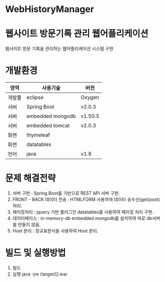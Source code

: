 # WebHistoryManager
웹사이트 방문기록 관리 웹어플리케이션
=================================
웹사이트 방문 기록을 관리하는 웹어플리케이션 시스템 구현 


개발환경
==========

| 영역 | 사용기술 | 버전 |
|------|---------|------|
| 개발툴 | eclipse | Oxygen |
| 서버 | Spring Boot | v2.0.3 |
| 서버 | embedded mongodb| v1.50.5 |
| 서버 | embedded tomcat | v2.0.3 |
| 화면 | thymeleaf |  |
| 화면 | datatables |  |
|언어  | java  |v1.8

문제 해결전략
===============
1. 서버 구현 : Spring Boot를 기반으로 REST API 서버 구현.
2. FRONT - BACK 데이터 전송 : HTMLFORM 사용하여 데이터 송수신(get/post) 처리.
3. 페이징처리 : jquery 기반 플러그인 datatables를 사용하여  페이징 처리 구현.
4. 데이터베이스 : in-memory-db embedded mongodb를 설치하여 따로 db서버를 만들지 않음.
5. Host 분리 : 정규표현식을 사용하여 Host 분리.



빌드 및 실행방법
================

1. 빌드
2. 실행 
java -jre /target/[].war
